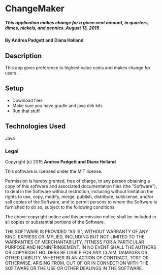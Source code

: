 # ChangeMaker

##### This application makes change for a given cent amount, in quarters, dimes, nickels, and pennies. August 13, 2015

#### By **Andrea Padgett and Diana Holland**

## Description

This app gives preference to highest value coins and makes change for users.

## Setup

* Download files
* Make sure you have gradle and java dek kits
* Run that stuff


## Technologies Used

Java

### Legal

Copyright (c) 2015 **Andrea Padgett and Diana Holland**

This software is licensed under the MIT license.

Permission is hereby granted, free of charge, to any person obtaining a copy
of this software and associated documentation files (the "Software"), to deal
in the Software without restriction, including without limitation the rights
to use, copy, modify, merge, publish, distribute, sublicense, and/or sell
copies of the Software, and to permit persons to whom the Software is
furnished to do so, subject to the following conditions:

The above copyright notice and this permission notice shall be included in
all copies or substantial portions of the Software.

THE SOFTWARE IS PROVIDED "AS IS", WITHOUT WARRANTY OF ANY KIND, EXPRESS OR
IMPLIED, INCLUDING BUT NOT LIMITED TO THE WARRANTIES OF MERCHANTABILITY,
FITNESS FOR A PARTICULAR PURPOSE AND NONINFRINGEMENT. IN NO EVENT SHALL THE
AUTHORS OR COPYRIGHT HOLDERS BE LIABLE FOR ANY CLAIM, DAMAGES OR OTHER
LIABILITY, WHETHER IN AN ACTION OF CONTRACT, TORT OR OTHERWISE, ARISING FROM,
OUT OF OR IN CONNECTION WITH THE SOFTWARE OR THE USE OR OTHER DEALINGS IN
THE SOFTWARE.
